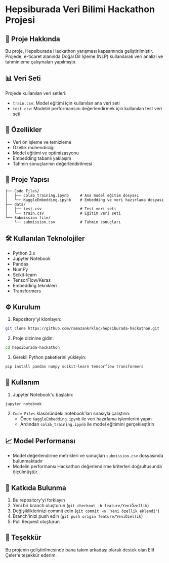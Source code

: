 # Hepsiburada Veri Bilimi Hackathon Projesi

## 🎯 Proje Hakkında
Bu proje, Hepsiburada Hackathon yarışması kapsamında geliştirilmiştir. Projede, e-ticaret alanında Doğal Dil İşleme (NLP) kullanılarak veri analizi ve tahminleme çalışmaları yapılmıştır.

## 📊 Veri Seti
Projede kullanılan veri setleri:
- `train.csv`: Model eğitimi için kullanılan ana veri seti
- `test.csv`: Modelin performansını değerlendirmek için kullanılan test veri seti

## 🚀 Özellikler
- Veri ön işleme ve temizleme
- Özellik mühendisliği
- Model eğitimi ve optimizasyonu
- Embedding tabanlı yaklaşım
- Tahmin sonuçlarının değerlendirilmesi

## 📁 Proje Yapısı
```
├── Code Files/
│   ├── colab_training.ipynb     # Ana model eğitim dosyası
│   └── KaggleEmbedding.ipynb    # Embedding ve veri hazırlama dosyası
├── data/
│   ├── test.csv                 # Test veri seti
│   └── train.csv                # Eğitim veri seti
└── Submission file/
    └── submission.csv           # Tahmin sonuçları
```

## 🛠️ Kullanılan Teknolojiler
- Python 3.x
- Jupyter Notebook
- Pandas
- NumPy
- Scikit-learn
- TensorFlow/Keras
- Embedding teknikleri
- Transformers

## ⚙️ Kurulum
1. Repository'yi klonlayın:
```bash
git clone https://github.com/ramazankrklnc/hepsiburada-hackathon.git
```

2. Proje dizinine gidin:
```bash
cd hepsiburada-hackathon
```

3. Gerekli Python paketlerini yükleyin:
```bash
pip install pandas numpy scikit-learn tensorflow transformers
```

## 📝 Kullanım
1. Jupyter Notebook'u başlatın:
```bash
jupyter notebook
```

2. `Code Files` klasöründeki notebook'ları sırasıyla çalıştırın:
   - Önce `KaggleEmbedding.ipynb` ile veri hazırlama işlemlerini yapın
   - Ardından `colab_training.ipynb` ile model eğitimini gerçekleştirin

## 📈 Model Performansı
- Model değerlendirme metrikleri ve sonuçları `submission.csv` dosyasında bulunmaktadır
- Modelin performansı Hackathon değerlendirme kriterleri doğrultusunda ölçülmüştür

## 🤝 Katkıda Bulunma
1. Bu repository'yi forklayın
2. Yeni bir branch oluşturun (`git checkout -b feature/YeniÖzellik`)
3. Değişikliklerinizi commit edin (`git commit -m 'Yeni özellik eklendi'`)
4. Branch'inizi push edin (`git push origin feature/YeniÖzellik`)
5. Pull Request oluşturun


## 🌟 Teşekkür
Bu projenin geliştirilmesinde bana takım arkadaşı olarak destek olan Elif Çeler'e teşekkür ederim.
